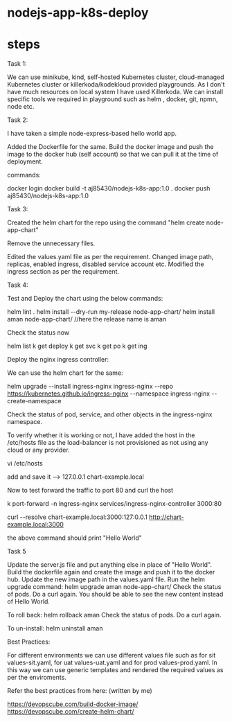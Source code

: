 # nodejs-app-k8s-deploy

# steps


Task 1:

We can use minikube, kind, self-hosted Kubernetes cluster, cloud-managed Kubernetes cluster or killerkoda/kodekloud provided playgrounds. As I don't have much resources on local system I have used Killerkoda. We can install specific tools we required in playground such as helm , docker, git, npmn, node etc.

Task 2:

I have taken a simple node-express-based hello world app.

Added the Dockerfile for the same. Build the docker image and push the image to the docker hub (self account) so that we can pull it at the time of deployment.

commands:

docker login
docker build -t aj85430/nodejs-k8s-app:1.0 .
docker push aj85430/nodejs-k8s-app:1.0

Task 3: 

Created the helm chart for the repo using the command "helm create node-app-chart"

Remove the unnecessary files.

Edited the values.yaml file as per the requirement. Changed image path, replicas, enabled ingress, disabled service account etc. Modified the ingress section as per the requirement.


Task 4:

Test and Deploy the chart using the below commands:

helm lint .
helm install --dry-run my-release node-app-chart/
helm install aman node-app-chart/   //here the release name is aman

Check the status now

helm list
k get deploy
k get svc
k get po 
k get ing

Deploy the nginx ingress controller:

We can use the helm chart for the same: 

helm upgrade --install ingress-nginx ingress-nginx   --repo https://kubernetes.github.io/ingress-nginx   --namespace ingress-nginx --create-namespace

Check the status of pod, service, and other objects in the ingress-nginx namespace.

To verify whether it is working or not, I have added the host in the /etc/hosts file as the load-balancer is not provisioned as not using any cloud or any provider.

vi /etc/hosts

add and save it --> 127.0.0.1 chart-example.local

Now to test forward the traffic to port 80 and curl the host

k port-forward -n ingress-nginx services/ingress-nginx-controller 3000:80

curl --resolve chart-example.local:3000:127:0.0.1 http://chart-example.local:3000

the above command should print "Hello World"

Task 5

Update the server.js file and put anything else in place of "Hello World".
Build the dockerfile again and create the image and push it to the docker hub.
Update the new image path in the values.yaml file.
Run the helm upgrade command:  helm upgrade aman node-app-chart/
Check the status of pods.
Do a curl again. You should be able to see the new content instead of Hello World.

To roll back:
helm rollback aman
Check the status of pods.
Do a curl again. 

To un-install:
helm uninstall aman

Best Practices:

For different environments we can use different values file such as for sit values-sit.yaml, for uat values-uat.yaml and for prod values-prod.yaml. In this way we can use generic templates and rendered the required values as per the enviroments.

Refer the best practices from here: (written by me)

https://devopscube.com/build-docker-image/
https://devopscube.com/create-helm-chart/

 













